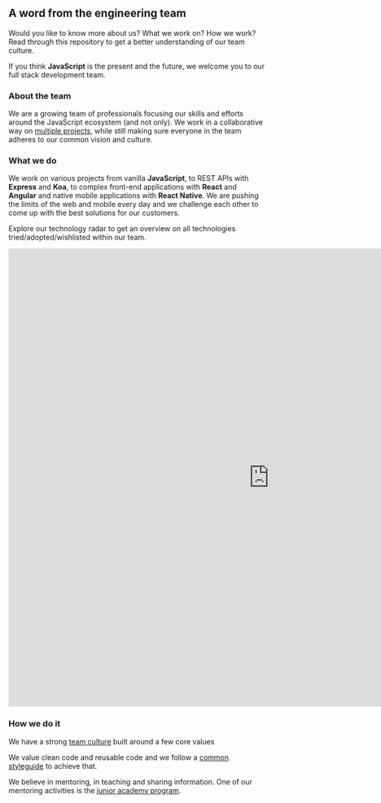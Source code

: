 ## A word from the engineering team
Would you like to know more about us? What we work on? How we work? Read through this repository to get a better understanding of our team culture.

If you think **JavaScript** is the present and the future, we welcome you to our full stack development team.

### About the team
We are a growing team of professionals focusing our skills and efforts around the JavaScript ecosystem (and not only). We work in a collaborative way on [multiple projects](https://github.com/FortechRomania/js-team-showcase/blob/master/our-work.md), while still making sure everyone in the team adheres to our common vision and culture.

### What we do
We work on various projects from vanilla **JavaScript**, to REST APIs with **Express** and **Koa**, to complex front-end applications with **React** and **Angular** and native mobile applications with **React Native**. We are pushing the limits of the web and mobile every day and we challenge each other to come up with the best solutions for our customers.

Explore our technology radar to get an overview on all technologies tried/adopted/wishlisted within our team.
<iframe width="1024" height="900" src="https://radar.thoughtworks.com/?sheetId=https%3A%2F%2Fdocs.google.com%2Fspreadsheets%2Fd%2F16ykOXD9J-DMyB0_i7EGcqsd8kB1CQ7s1vmBJNnpJlEQ%2Fedit" frameborder="0" allowfullscreen></iframe>

### How we do it
We have a strong [team culture](https://github.com/FortechRomania/js-team-showcase/blob/master/team-culture.md) built around a few core values

We value clean code and reusable code and we follow a [common styleguide](https://github.com/FortechRomania/js-team-showcase/blob/master/coding-guidelines.md) to achieve that.

We believe in mentoring, in teaching and sharing information. One of our mentoring activities is the [junior academy program](https://github.com/FortechRomania/js-team-showcase/blob/master/training/internship/internship-process.md).
